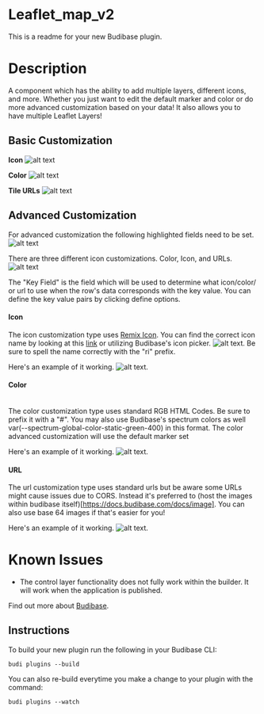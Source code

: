 # Leaflet_map_v2
This is a readme for your new Budibase plugin.

# Description
A component which has the ability to add multiple layers, different icons, and more. Whether you just want to edit the default marker and color or do more advanced customization based on your data! It also allows you to have multiple Leaflet Layers!

## Basic Customization

**Icon**
![alt text](https://github.com/JayP718/Customizable_Leaflet_Map/blob/main/assets/default_icon.png)

**Color**
![alt text](https://github.com/JayP718/Customizable_Leaflet_Map/blob/main/assets/default_marker_color.png)

**Tile URLs**
![alt text](https://github.com/JayP718/Customizable_Leaflet_Map/blob/main/assets/layer_url.png)

## Advanced Customization

For advanced customization the following highlighted fields need to be set.
![alt text](https://github.com/JayP718/Customizable_Leaflet_Map/blob/main/assets/advanced_customization.png)

There are three different icon customizations. Color, Icon, and URLs.
![alt text](https://github.com/JayP718/Customizable_Leaflet_Map/blob/main/assets/marker_icon_type.png)

The "Key Field" is the field which will be used to determine what icon/color/ or url to use when the row's data corresponds with the key value. You can define the key value pairs by clicking define options.

#### Icon
The icon customization type uses [Remix Icon](https://remixicon.com). You can find the correct icon name by looking at this [link](https://remixicon.com) or utilizing Budibase's icon picker.
![alt text](https://github.com/JayP718/Customizable_Leaflet_Map/blob/main/assets/default_icon.png).
Be sure to spell the name correctly with the "ri" prefix.

Here's an example of it working.
![alt text](https://github.com/JayP718/Customizable_Leaflet_Map/blob/main/assets/marker_icon_edit_type.png).

#### Color
<br/>
The color customization type uses standard RGB HTML Codes. Be sure to prefix it with a "#". You may also use Budibase's spectrum colors as well var(--spectrum-global-color-static-green-400) in this format. The color advanced customization will use the default marker set 

Here's an example of it working.
![alt text](https://github.com/JayP718/Customizable_Leaflet_Map/blob/main/assets/marker_icon_color_edit.png).

#### URL
The url customization type uses standard urls but be aware some URLs might cause issues due to CORS. Instead it's preferred to (host the images within budibase itself)[https://docs.budibase.com/docs/image]. You can also use base 64 images if that's easier for you!

Here's an example of it working.
![alt text](https://github.com/JayP718/Customizable_Leaflet_Map/blob/main/assets/marker_url_icon_edit.png).

# Known Issues
- The control layer functionality does not fully work within the builder. It will work when the application is published.








Find out more about [Budibase](https://github.com/Budibase/budibase).



## Instructions

To build your new  plugin run the following in your Budibase CLI:
```
budi plugins --build
```

You can also re-build everytime you make a change to your plugin with the command:
```
budi plugins --watch
```


